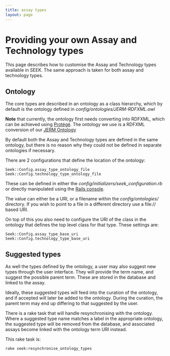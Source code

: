 ```yaml
---
title: assay types
layout: page
---
```


# Providing your own Assay and Technology types

This page describes how to customise the Assay and Technology types available in SEEK. The same approach is taken for
both assay and technology types.

## Ontology

The core types are described in an ontology as a class hierarchy, which by default is the ontology defined in _config/ontologies/JERM-RDFXML.owl_

**Note** that currently, the ontology first needs converting into RDFXML, which can be achieved using [Protégé](http://protege.stanford.edu/). The ontology we use is a RDFXML conversion
of our [JERM Ontology](http://seek4science.org/jerm)

By default both the Assay and Technology types are defined in the same ontology, but there is no reason why they could not be defined in separate ontologies if necessary.

There are 2 configurations that define the location of the ontology:

    Seek::Config.assay_type_ontology_file
    Seek::Config.technology_type_ontology_file

These can be defined in either the _config/initializers/seek_configuration.rb_
or directly manipulated using the [Rails console](http://guides.rubyonrails.org/command_line.html#rails-console).

The value can either be a URI, or a filename within the _config/ontologies/_ directory. If you wish to point to a file in a different directory use a file:// based URI.

On top of this you also need to configure the URI of the class in the ontology that defines the top level class for that type.
These settings are:

    Seek::Config.assay_type_base_uri
    Seek::Config.technology_type_base_uri


## Suggested types

As well the types defined by the ontology, a user may also suggest new types through the user interface. They will provide the term name,
 and suggest the possible parent term. These are stored in the database and linked to the assay.

Ideally, these suggested types will feed into the curation of the ontology, and if accepted will later be added to the ontology. During the curation, the parent term may end up
differing to that suggested by the user.

There is a rake task that will handle resynchronising with the ontology. Where a suggested type name matches a label in the appropriate ontology, the suggested type will be removed from
the database, and associated assays become linked with the ontology term URI instead.

This rake task is:

    rake seek:resynchronise_ontology_types